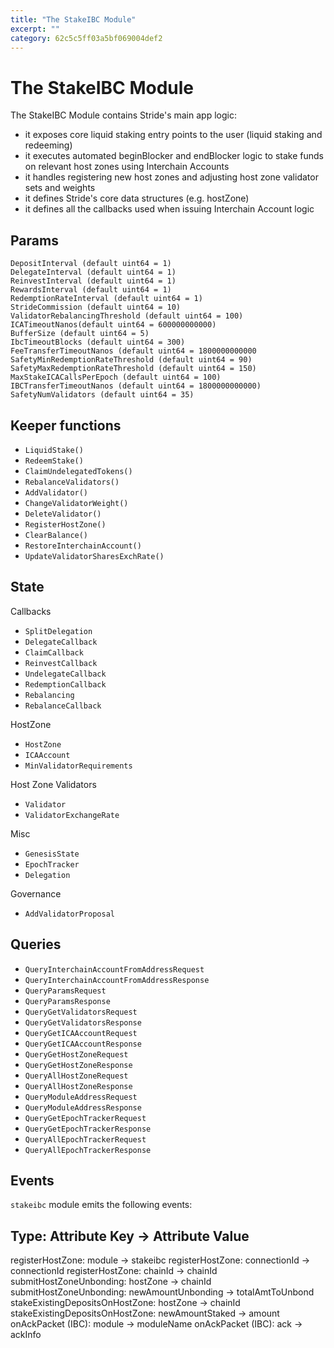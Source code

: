 ```yaml
---
title: "The StakeIBC Module"
excerpt: ""
category: 62c5c5ff03a5bf069004def2
---
```


# The StakeIBC Module

The StakeIBC Module contains Stride's main app logic:
- it exposes core liquid staking entry points to the user (liquid staking and redeeming)
- it executes automated beginBlocker and endBlocker logic to stake funds on relevant host zones using Interchain Accounts  
- it handles registering new host zones and adjusting host zone validator sets and weights
- it defines Stride's core data structures (e.g. hostZone)
- it defines all the callbacks used when issuing Interchain Account logic 

## Params
```
DepositInterval (default uint64 = 1)
DelegateInterval (default uint64 = 1)
ReinvestInterval (default uint64 = 1)
RewardsInterval (default uint64 = 1)
RedemptionRateInterval (default uint64 = 1)
StrideCommission (default uint64 = 10)
ValidatorRebalancingThreshold (default uint64 = 100)
ICATimeoutNanos(default uint64 = 600000000000)
BufferSize (default uint64 = 5)  
IbcTimeoutBlocks (default uint64 = 300)
FeeTransferTimeoutNanos (default uint64 = 1800000000000
SafetyMinRedemptionRateThreshold (default uint64 = 90)     
SafetyMaxRedemptionRateThreshold (default uint64 = 150)         
MaxStakeICACallsPerEpoch (default uint64 = 100)
IBCTransferTimeoutNanos (default uint64 = 1800000000000)
SafetyNumValidators (default uint64 = 35)
```

## Keeper functions

- `LiquidStake()`
- `RedeemStake()`
- `ClaimUndelegatedTokens()`
- `RebalanceValidators()`
- `AddValidator()`
- `ChangeValidatorWeight()`
- `DeleteValidator()`
- `RegisterHostZone()`
- `ClearBalance()`
- `RestoreInterchainAccount()`
- `UpdateValidatorSharesExchRate()`

## State

Callbacks
- `SplitDelegation`  
- `DelegateCallback` 
- `ClaimCallback`    
- `ReinvestCallback` 
- `UndelegateCallback`   
- `RedemptionCallback`   
- `Rebalancing`  
- `RebalanceCallback`    

HostZone
- `HostZone`
- `ICAAccount`
- `MinValidatorRequirements`

Host Zone Validators
- `Validator`
- `ValidatorExchangeRate`

Misc
- `GenesisState`
- `EpochTracker`
- `Delegation`

Governance
- `AddValidatorProposal`

## Queries

- `QueryInterchainAccountFromAddressRequest`
- `QueryInterchainAccountFromAddressResponse`
- `QueryParamsRequest`
- `QueryParamsResponse`
- `QueryGetValidatorsRequest`
- `QueryGetValidatorsResponse`
- `QueryGetICAAccountRequest`
- `QueryGetICAAccountResponse`
- `QueryGetHostZoneRequest`
- `QueryGetHostZoneResponse`
- `QueryAllHostZoneRequest`
- `QueryAllHostZoneResponse`
- `QueryModuleAddressRequest`
- `QueryModuleAddressResponse`
- `QueryGetEpochTrackerRequest`
- `QueryGetEpochTrackerResponse`
- `QueryAllEpochTrackerRequest`
- `QueryAllEpochTrackerResponse`

## Events

`stakeibc` module emits the following events:

Type: Attribute Key &rarr; Attribute Value
--------------------------------------------------
registerHostZone: module &rarr; stakeibc
registerHostZone: connectionId &rarr; connectionId
registerHostZone: chainId &rarr; chainId
submitHostZoneUnbonding: hostZone &rarr;  chainId
submitHostZoneUnbonding: newAmountUnbonding &rarr; totalAmtToUnbond
stakeExistingDepositsOnHostZone: hostZone &rarr; chainId
stakeExistingDepositsOnHostZone: newAmountStaked &rarr; amount
onAckPacket (IBC): module &rarr;  moduleName
onAckPacket (IBC): ack &rarr; ackInfo




